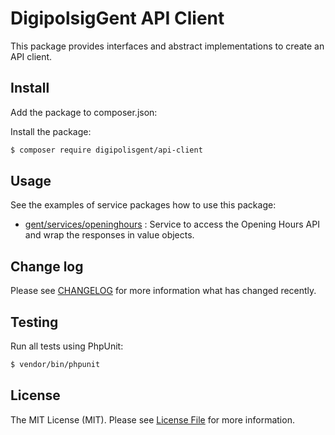 # DigipolsigGent API Client

This package provides interfaces and abstract implementations to create an API client.




## Install

Add the package to composer.json:

Install the package:

```bash
$ composer require digipolisgent/api-client
```




## Usage

See the examples of service packages how to use this package:

* [gent/services/openinghours](https://github.com/StadGent/php_package_services-opening-hours)
  : Service to access the Opening Hours API and wrap the responses in value objects.

## Change log

Please see [CHANGELOG](CHANGELOG.md) for more information what has changed recently.




## Testing
Run all tests using PhpUnit:

``` bash
$ vendor/bin/phpunit
```




## License
The MIT License (MIT).
Please see [License File](LICENSE.md) for more information.
